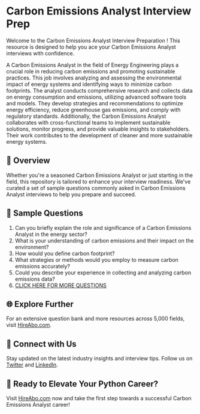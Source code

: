# Carbon Emissions Analyst Interview Prep

Welcome to the Carbon Emissions Analyst Interview Preparation ! This resource is designed to help you ace your Carbon Emissions Analyst interviews with confidence.

A Carbon Emissions Analyst in the field of Energy Engineering plays a crucial role in reducing carbon emissions and promoting sustainable practices. This job involves analyzing and assessing the environmental impact of energy systems and identifying ways to minimize carbon footprints. The analyst conducts comprehensive research and collects data on energy consumption and emissions, utilizing advanced software tools and models. They develop strategies and recommendations to optimize energy efficiency, reduce greenhouse gas emissions, and comply with regulatory standards. Additionally, the Carbon Emissions Analyst collaborates with cross-functional teams to implement sustainable solutions, monitor progress, and provide valuable insights to stakeholders. Their work contributes to the development of cleaner and more sustainable energy systems.

## 🚀 Overview

Whether you're a seasoned Carbon Emissions Analyst or just starting in the field, this repository is tailored to enhance your interview readiness. We've curated a set of sample questions commonly asked in Carbon Emissions Analyst interviews to help you prepare and succeed.

## 📝 Sample Questions

1. Can you briefly explain the role and significance of a Carbon Emissions Analyst in the energy sector?
2. What is your understanding of carbon emissions and their impact on the environment?
3. How would you define carbon footprint?
4. What strategies or methods would you employ to measure carbon emissions accurately?
5. Could you describe your experience in collecting and analyzing carbon emissions data?
6. [CLICK HERE FOR MORE QUESTIONS](https://hireabo.com/job/20_1_31/Carbon%20Emissions%20Analyst)

## 🌐 Explore Further

For an extensive question bank and more resources across 5,000 fields, visit [HireAbo.com](https://www.hireabo.com).

## 📱 Connect with Us

Stay updated on the latest industry insights and interview tips. Follow us on [Twitter](https://twitter.com/hireabo) and [LinkedIn](https://www.linkedin.com/in/hire-abo-3609972a8/).

## 🚀 Ready to Elevate Your Python Career?

Visit [HireAbo.com](https://www.hireabo.com) now and take the first step towards a successful Carbon Emissions Analyst career!